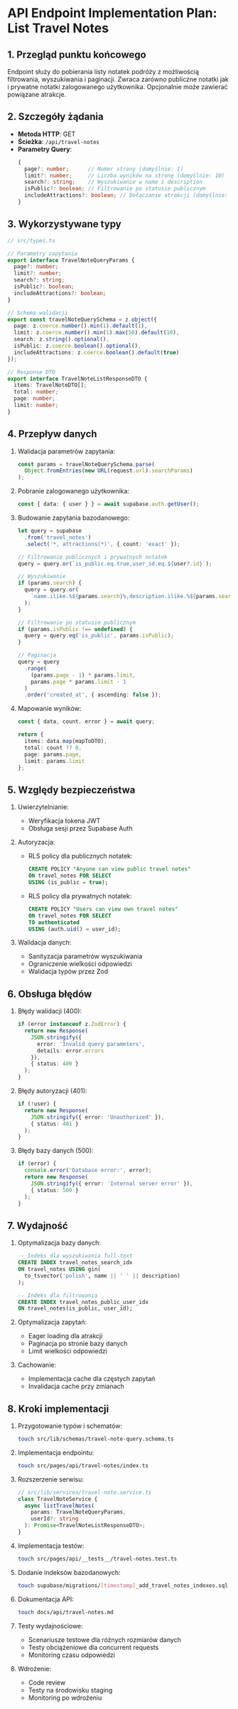 # API Endpoint Implementation Plan: List Travel Notes

## 1. Przegląd punktu końcowego
Endpoint służy do pobierania listy notatek podróży z możliwością filtrowania, wyszukiwania i paginacji. Zwraca zarówno publiczne notatki jak i prywatne notatki zalogowanego użytkownika. Opcjonalnie może zawierać powiązane atrakcje.

## 2. Szczegóły żądania
- **Metoda HTTP**: GET
- **Ścieżka**: `/api/travel-notes`
- **Parametry Query**:
  ```typescript
  {
    page?: number;      // Numer strony (domyślnie: 1)
    limit?: number;     // Liczba wyników na stronę (domyślnie: 10)
    search?: string;    // Wyszukiwanie w name i description
    isPublic?: boolean; // Filtrowanie po statusie publicznym
    includeAttractions?: boolean; // Dołączanie atrakcji (domyślnie: true)
  }
  ```

## 3. Wykorzystywane typy
```typescript
// src/types.ts

// Parametry zapytania
export interface TravelNoteQueryParams {
  page?: number;
  limit?: number;
  search?: string;
  isPublic?: boolean;
  includeAttractions?: boolean;
}

// Schema walidacji
export const travelNoteQuerySchema = z.object({
  page: z.coerce.number().min(1).default(1),
  limit: z.coerce.number().min(1).max(50).default(10),
  search: z.string().optional(),
  isPublic: z.coerce.boolean().optional(),
  includeAttractions: z.coerce.boolean().default(true)
});

// Response DTO
export interface TravelNoteListResponseDTO {
  items: TravelNoteDTO[];
  total: number;
  page: number;
  limit: number;
}
```

## 4. Przepływ danych
1. Walidacja parametrów zapytania:
   ```typescript
   const params = travelNoteQuerySchema.parse(
     Object.fromEntries(new URL(request.url).searchParams)
   );
   ```

2. Pobranie zalogowanego użytkownika:
   ```typescript
   const { data: { user } } = await supabase.auth.getUser();
   ```

3. Budowanie zapytania bazodanowego:
   ```typescript
   let query = supabase
     .from('travel_notes')
     .select('*, attractions(*)', { count: 'exact' });

   // Filtrowanie publicznych i prywatnych notatek
   query = query.or(`is_public.eq.true,user_id.eq.${user?.id}`);

   // Wyszukiwanie
   if (params.search) {
     query = query.or(
       `name.ilike.%${params.search}%,description.ilike.%${params.search}%`
     );
   }

   // Filtrowanie po statusie publicznym
   if (params.isPublic !== undefined) {
     query = query.eq('is_public', params.isPublic);
   }

   // Paginacja
   query = query
     .range(
       (params.page - 1) * params.limit,
       params.page * params.limit - 1
     )
     .order('created_at', { ascending: false });
   ```

4. Mapowanie wyników:
   ```typescript
   const { data, count, error } = await query;
   
   return {
     items: data.map(mapToDTO),
     total: count ?? 0,
     page: params.page,
     limit: params.limit
   };
   ```

## 5. Względy bezpieczeństwa
1. Uwierzytelnianie:
   - Weryfikacja tokena JWT
   - Obsługa sesji przez Supabase Auth

2. Autoryzacja:
   - RLS policy dla publicznych notatek:
     ```sql
     CREATE POLICY "Anyone can view public travel notes"
     ON travel_notes FOR SELECT
     USING (is_public = true);
     ```
   - RLS policy dla prywatnych notatek:
     ```sql
     CREATE POLICY "Users can view own travel notes"
     ON travel_notes FOR SELECT
     TO authenticated
     USING (auth.uid() = user_id);
     ```

3. Walidacja danych:
   - Sanityzacja parametrów wyszukiwania
   - Ograniczenie wielkości odpowiedzi
   - Walidacja typów przez Zod

## 6. Obsługa błędów
1. Błędy walidacji (400):
   ```typescript
   if (error instanceof z.ZodError) {
     return new Response(
       JSON.stringify({
         error: 'Invalid query parameters',
         details: error.errors
       }),
       { status: 400 }
     );
   }
   ```

2. Błędy autoryzacji (401):
   ```typescript
   if (!user) {
     return new Response(
       JSON.stringify({ error: 'Unauthorized' }),
       { status: 401 }
     );
   }
   ```

3. Błędy bazy danych (500):
   ```typescript
   if (error) {
     console.error('Database error:', error);
     return new Response(
       JSON.stringify({ error: 'Internal server error' }),
       { status: 500 }
     );
   }
   ```

## 7. Wydajność
1. Optymalizacja bazy danych:
   ```sql
   -- Indeks dla wyszukiwania full-text
   CREATE INDEX travel_notes_search_idx 
   ON travel_notes USING gin(
     to_tsvector('polish', name || ' ' || description)
   );

   -- Indeks dla filtrowania
   CREATE INDEX travel_notes_public_user_idx 
   ON travel_notes(is_public, user_id);
   ```

2. Optymalizacja zapytań:
   - Eager loading dla atrakcji
   - Paginacja po stronie bazy danych
   - Limit wielkości odpowiedzi

3. Cachowanie:
   - Implementacja cache dla częstych zapytań
   - Invalidacja cache przy zmianach

## 8. Kroki implementacji

1. Przygotowanie typów i schematów:
   ```bash
   touch src/lib/schemas/travel-note-query.schema.ts
   ```

2. Implementacja endpointu:
   ```bash
   touch src/pages/api/travel-notes/index.ts
   ```

3. Rozszerzenie serwisu:
   ```typescript
   // src/lib/services/travel-note.service.ts
   class TravelNoteService {
     async listTravelNotes(
       params: TravelNoteQueryParams,
       userId?: string
     ): Promise<TravelNoteListResponseDTO>;
   }
   ```

4. Implementacja testów:
   ```bash
   touch src/pages/api/__tests__/travel-notes.test.ts
   ```

5. Dodanie indeksów bazodanowych:
   ```bash
   touch supabase/migrations/[timestamp]_add_travel_notes_indexes.sql
   ```

6. Dokumentacja API:
   ```bash
   touch docs/api/travel-notes.md
   ```

7. Testy wydajnościowe:
   - Scenariusze testowe dla różnych rozmiarów danych
   - Testy obciążeniowe dla concurrent requests
   - Monitoring czasu odpowiedzi

8. Wdrożenie:
   - Code review
   - Testy na środowisku staging
   - Monitoring po wdrożeniu 